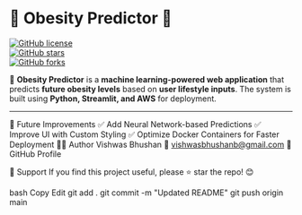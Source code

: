 
# 🏥 Obesity Predictor 🍏  
[![GitHub license](https://img.shields.io/github/license/vishwas304/Obesity-Predictor)](LICENSE)  
[![GitHub stars](https://img.shields.io/github/stars/vishwas304/Obesity-Predictor)](https://github.com/vishwas304/Obesity-Predictor/stargazers)  
[![GitHub forks](https://img.shields.io/github/forks/vishwas304/Obesity-Predictor)](https://github.com/vishwas304/Obesity-Predictor/network/members)  

🚀 **Obesity Predictor** is a **machine learning-powered web application** that predicts **future obesity levels** based on **user lifestyle inputs**. The system is built using **Python, Streamlit, and AWS** for deployment.  

---


🚀 Future Improvements
✅ Add Neural Network-based Predictions
✅ Improve UI with Custom Styling
✅ Optimize Docker Containers for Faster Deployment
👨‍💻 Author
Vishwas Bhushan
📧 vishwasbhushanb@gmail.com
🔗 GitHub Profile

🌟 Support
If you find this project useful, please ⭐ star the repo! 😊

bash
Copy
Edit
git add .
git commit -m "Updated README"
git push origin main
